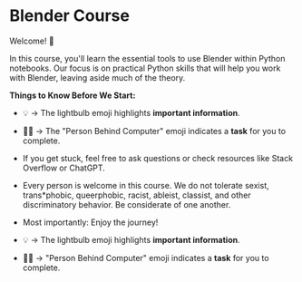 # Blender Course


Welcome! 👋

In this course, you'll learn the essential tools to use Blender within Python notebooks.
Our focus is on practical Python skills that will help you work with Blender, leaving aside much of the theory.
  
**Things to Know Before We Start:**
* 💡 -> The lightbulb emoji highlights **important information**.
* 🧑‍💻 -> The "Person Behind Computer" emoji indicates a **task** for you to complete.

* If you get stuck, feel free to ask questions or check resources like Stack Overflow or ChatGPT.

* Every person is welcome in this course. We do not tolerate sexist, trans*phobic, queerphobic, racist, ableist, classist, and other discriminatory behavior. 
Be considerate of one another.

* Most importantly: Enjoy the journey!

* 💡 -> The lightbulb emoji highlights **important information**.
* 🧑‍💻 ->  "Person Behind Computer" emoji indicates a **task** for you to complete.
